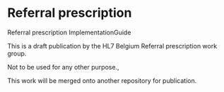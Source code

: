 # Referral prescription
Referral prescription ImplementationGuide

This is a draft publication by the HL7 Belgium Referral prescription work group. 

Not to be used for any other purpose.,

This work will be merged onto another repository for publication.